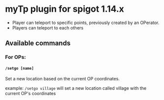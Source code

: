 # myTp plugin for spigot 1.14.x

  - Player can teleport to specific points, previously created by an OPerator.
  - Players can teleport to each others

## Available commands

### For OPs:

#### `/setgo [name]`

Set a new location based on the current OP coordinates.

example:
```/setgo village```
will set a new location called village with the current OP's coordinates

